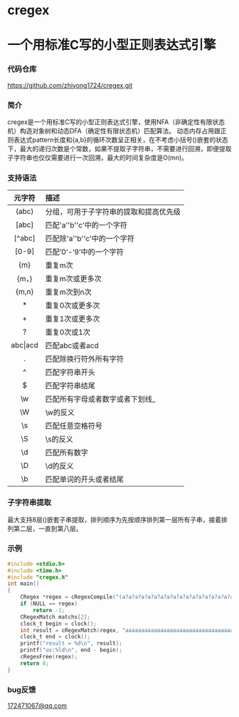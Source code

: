 # cregex
# 一个用标准C写的小型正则表达式引擎
### 代码仓库
https://github.com/zhiyong1724/cregex.git
### 简介
cregex是一个用标准C写的小型正则表达式引擎，使用NFA（非确定性有限状态机）构造对象树和动态DFA（确定性有限状态机）匹配算法。
动态内存占用跟正则表达式pattern长度和{a,b}的循环次数呈正相关，在不考虑小括号()嵌套的状态下，最大的递归次数是个常数，如果不提取子字符串，不需要进行回溯，即便提取子字符串也仅仅需要进行一次回溯，最大的时间复杂度是O(mn)。
### 支持语法
|元字符|描述|
|:-:|:-|
|(abc)|分组，可用于子字符串的提取和提高优先级|
|[abc]|匹配'a''b''c'中的一个字符|
|[^abc]|匹配除'a''b''c'中的一个字符|
|[0-9]|匹配’0‘-‘9’中的一个字符|
|{m}|重复m次|
|{m，}|重复m次或更多次|
|{m,n}|重复m次到n次|
|*|重复0次或更多次|
|+|重复1次或更多次|
|?|重复0次或1次|
|abc\|acd|匹配abc或者acd|
|.|匹配除换行符外所有字符|
|^|匹配字符串开头|
|$|匹配字符串结尾|
|\w|匹配所有字母或者数字或者下划线_|
|\W|\w的反义|
|\s|匹配任意空格符号|
|\S|\s的反义|
|\d|匹配所有数字|
|\D|\d的反义|
|\b|匹配单词的开头或者结尾|
### 子字符串提取
最大支持8层()嵌套子串提取，排列顺序为先按顺序排列第一层所有子串，接着排列第二层，一直到第八层。
### 示例
```c
#include <stdio.h>
#include <time.h>
#include "cregex.h"
int main()
{   
    CRegex *regex = cRegexCompile("(a?a?a?a?a?a?a?a?a?a?a?a?a?a?a?a?a?a?a?a?a?a?a?a?a?a?a?a?a?a?a?a?)aaaaaaaaaaaaaaaaaaaaaaaaaaaaaaaa");
    if (NULL == regex)
        return -1;
    CRegexMatch matchs[2];
    clock_t begin = clock();
    int result = cRegexMatch(regex, "aaaaaaaaaaaaaaaaaaaaaaaaaaaaaaaaaaaaaaaaaaaaaaaaaaaaaaaaaaaaaaaa", matchs, 2, 0);
    clock_t end = clock();
    printf("result = %d\n", result);
    printf("us:%ld\n", end - begin);
    cRegexFree(regex);
    return 0;
}
```
### bug反馈
172471067@qq.com